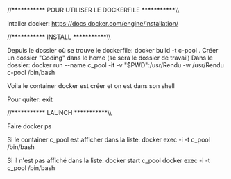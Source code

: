 //*********** POUR UTILISER LE DOCKERFILE ***********\\\

intaller docker:
https://docs.docker.com/engine/installation/

//*********** INSTALL ***********\\\

Depuis le dossier où se trouve le dockerfile:
docker build -t c-pool .
Créer un dossier "Coding" dans le home (se sera le dossier de travail)
Dans le dossier:
docker run --name c_pool -it -v "$PWD":/usr/Rendu -w /usr/Rendu c-pool /bin/bash

Voila le container docker est créer et on est dans son shell

Pour quiter:
exit

//*********** LAUNCH ***********\\\

Faire
docker ps

Si le container c_pool est afficher dans la liste:
docker exec -i -t c_pool /bin/bash

Si il n'est pas affiché dans la liste:
docker start c_pool
docker exec -i -t c_pool /bin/bash
